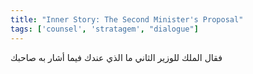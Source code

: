 ```yaml
---
title: "Inner Story: The Second Minister's Proposal"
tags: ['counsel', 'stratagem', "dialogue"]
---
```


 فقال الملك للوزير الثاني ما الذي عندك فيما أشار به صاحبك
